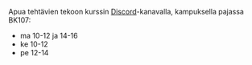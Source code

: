 Apua tehtävien tekoon kurssin [Discord](https://study.cs.helsinki.fi/discord/join/ohtu)-kanavalla, kampuksella pajassa BK107:

- ma 10-12 ja 14-16
- ke 10-12
- pe 12-14